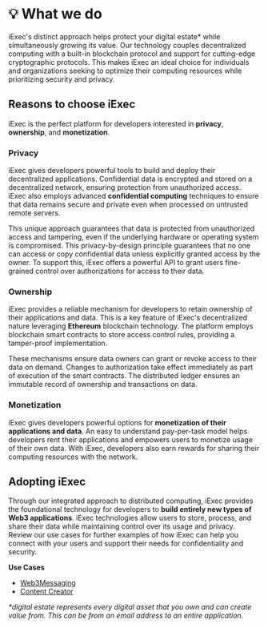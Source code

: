 # 💡 What we do

iExec's distinct approach helps protect your digital estate\* while
simultaneously growing its value. Our technology couples decentralized computing
with a built-in blockchain protocol and support for cutting-edge cryptographic
protocols. This makes iExec an ideal choice for individuals and organizations
seeking to optimize their computing resources while prioritizing security and
privacy.

## Reasons to choose iExec

iExec is the perfect platform for developers interested in **privacy**,
**ownership**, and **monetization**.

### Privacy

iExec gives developers powerful tools to build and deploy their decentralized
applications. Confidential data is encrypted and stored on a decentralized
network, ensuring protection from unauthorized access. iExec also employs
advanced **confidential computing** techniques to ensure that data remains
secure and private even when processed on untrusted remote servers.

This unique approach guarantees that data is protected from unauthorized access
and tampering, even if the underlying hardware or operating system is
compromised. This privacy-by-design principle guarantees that no one can access
or copy confidential data unless explicitly granted access by the owner. To
support this, iExec offers a powerful API to grant users fine-grained control
over authorizations for access to their data.

### Ownership

iExec provides a reliable mechanism for developers to retain ownership of their
applications and data. This is a key feature of iExec's decentralized nature
leveraging **Ethereum** blockchain technology. The platform employs blockchain
smart contracts to store access control rules, providing a tamper-proof
implementation.

These mechanisms ensure data owners can grant or revoke access to their data on
demand. Changes to authorization take effect immediately as part of execution of
the smart contracts. The distributed ledger ensures an immutable record of
ownership and transactions on data.

### Monetization

iExec gives developers powerful options for **monetization of their applications
and data**. An easy to understand pay-per-task model helps developers rent their
applications and empowers users to monetize usage of their own data. With iExec,
developers also earn rewards for sharing their computing resources with the
network.

## Adopting iExec

Through our integrated approach to distributed computing, iExec provides the
foundational technology for developers to **build entirely new types of Web3
applications**. iExec technologies allow users to store, process, and share
their data while maintaining control over its usage and privacy. Review our use
cases for further examples of how iExec can help you connect with your users and
support their needs for confidentiality and security.

**Use Cases**

- [Web3Messaging](./use-case-demo/web3messaging.md)
- [Content Creator](./use-case-demo/content-creator.md)

_\*digital estate represents every digital asset that you own and can create
value from. This can be from an email address to an entire application._
